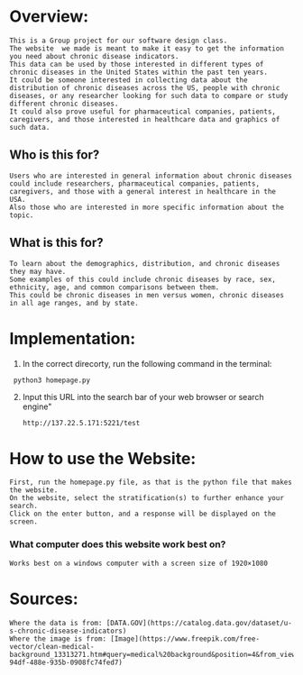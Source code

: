 # Overview:
	This is a Group project for our software design class.
 	The website  we made is meant to make it easy to get the information you need about chronic disease indicators. 
 	This data can be used by those interested in different types of chronic diseases in the United States within the past ten years. 
	It could be someone interested in collecting data about the distribution of chronic diseases across the US, people with chronic diseases, or any researcher looking for such data to compare or study different chronic diseases. 
	It could also prove useful for pharmaceutical companies, patients, caregivers, and those interested in healthcare data and graphics of such data.


## Who is this for?
	Users who are interested in general information about chronic diseases could include researchers, pharmaceutical companies, patients, caregivers, and those with a general interest in healthcare in the USA. 
	Also those who are interested in more specific information about the topic.

## What is this for?
	To learn about the demographics, distribution, and chronic diseases they may have. 
	Some examples of this could include chronic diseases by race, sex, ethnicity, age, and common comparisons between them. 
	This could be chronic diseases in men versus women, chronic diseases in all age ranges, and by state.

# Implementation: 
 1.  In the correct direcorty, run the following command in the terminal:
   ```
    python3 homepage.py
  ```
2. Input this URL into the search bar of your web browser or search engine"
   ```
   http://137.22.5.171:5221/test
   ```

# How to use the Website:
	First, run the homepage.py file, as that is the python file that makes the website.
 	On the website, select the stratification(s) to further enhance your search.
  	Click on the enter button, and a response will be displayed on the screen.
   
 ### What computer does this website work best on?
 	Works best on a windows computer with a screen size of 1920×1080

# Sources:
	Where the data is from: [DATA.GOV](https://catalog.data.gov/dataset/u-s-chronic-disease-indicators)
	Where the image is from: [Image](https://www.freepik.com/free-vector/clean-medical-background_13313271.htm#query=medical%20background&position=4&from_view=keyword&track=ais_user_b&uuid=4ecf35e7-94df-488e-935b-0908fc74fed7)


